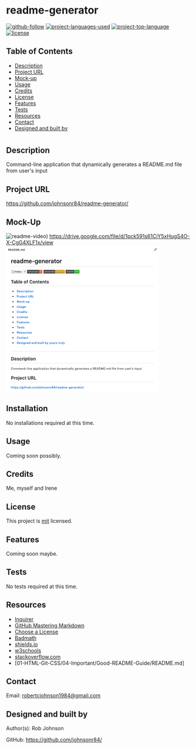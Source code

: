 
  # readme-generator 

  [![github-follow](https://img.shields.io/github/followers/johnsonr84?label=Follow&logoColor=lightgrey&style=social)](https://github.com/johnsonr84)
  [![project-languages-used](https://img.shields.io/github/languages/count/johnsonr84/readme-generator?color=orange)](https://github.com/johnsonr84/readme-generator)
  [![project-top-language](https://img.shields.io/github/languages/top/johnsonr84/readme-generator?color=yellow)](https://github.com/johnsonr84/readme-generator)
  [![license](https://img.shields.io/badge/license-mit-brightgreen.svg)](https://choosealicense.com/licenses/mit/)

  ## Table of Contents 
  * [Description](#Description)
  * [Project URL](#Project-URL)
  * [Mock-up](#Mock-up)
  * [Usage](#Usage)
  * [Credits](#Credits)
  * [License](#License)
  * [Features](#Features)
  * [Tests](#Tests)
  * [Resources](#Resources)
  * [Contact](#Contact)
  * [Designed and built by](#Designed-and-built-by)
  #
  
  ## Description 
  Command-line application that dynamically generates a README.md file from user's input 

  ## Project URL
  https://github.com/johnsonr84/readme-generator/ 

  ## Mock-Up
  ![readme-video](https://drive.google.com/file/d/1pck591s61CiY5xHugS4O-X-CgG4XLF1x/view)) 
  https://drive.google.com/file/d/1pck591s61CiY5xHugS4O-X-CgG4XLF1x/view
  ![readme-generator demo png](./images/screen-shot_1.png)

  ## Installation 
  No installations required at this time. 

  ## Usage 
  Coming soon possibly. 

  ## Credits 
  Me, myself and Irene 

  ## License 
  This project is [mit](https://choosealicense.com/licenses/mit/) licensed.

  ## Features
  Coming soon maybe. 

  ## Tests
  No tests required at this time. 

  ## Resources
    

  * [Inquirer](https://www.npmjs.com/package/inquirer) 
  * [GitHub Mastering Markdown](https://guides.github.com/features/mastering-markdown/)
  * [Choose a License](https://choosealicense.com/)
  * [Badmath](https://img.shields.io/github/languages/top/nielsenjared/badmath)
  * [shields.io](https://shields.io/)
  * [w3schools](https://www.w3schools.com/)
  * [stackoverflow.com](https://stackoverflow.com/)
  * [01-HTML-Git-CSS/04-Important/Good-README-Guide/README.md]

  ## Contact
  Email: robertcjohnson1984@gmail.com 

  ## Designed and built by
  Author(s): Rob Johnson  

  GitHub: https://github.com/johnsonr84/ 

  